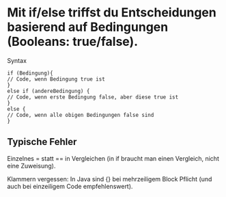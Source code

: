 # Mit if/else triffst du Entscheidungen basierend auf Bedingungen (Booleans: true/false).

Syntax
```
if (Bedingung){
// Code, wenn Bedingung true ist
}
else if (andereBedingung) {
// Code, wenn erste Bedingung false, aber diese true ist
}
else {
// Code, wenn alle obigen Bedingungen false sind
}
```
## Typische Fehler

Einzelnes = statt == in Vergleichen (in if braucht man einen Vergleich, nicht eine Zuweisung).

Klammern vergessen: In Java sind {} bei mehrzeiligem Block Pflicht (und auch bei einzeiligem Code empfehlenswert).
